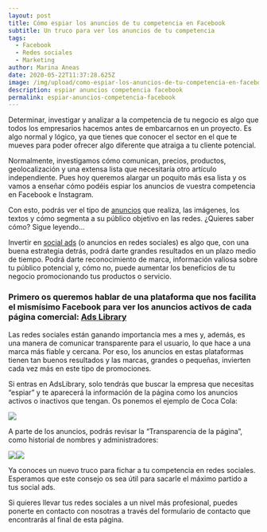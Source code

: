 ```yaml
---
layout: post
title: Cómo espiar los anuncios de tu competencia en Facebook
subtitle: Un truco para ver los anuncios de tu competencia
tags:
  - Facebook
  - Redes sociales
  - Marketing
author: Marina Aneas
date: 2020-05-22T11:37:28.625Z
image: /img/upload/como-espiar-los-anuncios-de-tu-competencia-en-facebook.png
description: espiar anuncios competencia facebook
permalink: espiar-anuncios-competencia-facebook
---
```

Determinar, investigar y analizar a la competencia de tu negocio es algo que todos los empresarios hacemos antes de embarcarnos en un proyecto. Es algo normal y lógico, ya que tienes que conocer el sector en el que te mueves para poder ofrecer algo diferente que atraiga a tu cliente potencial.

Normalmente, investigamos cómo comunican, precios, productos, geolocalización y una extensa lista que necesitaría otro artículo independiente. Pues hoy queremos alargar un poquito más esa lista y os vamos a enseñar cómo podéis espiar los anuncios de vuestra competencia en Facebook e Instagram.

Con esto, podrás ver el tipo de [anuncios](https://supertu.es/publicidad-en-facebook/) que realiza, las imágenes, los textos y cómo segmenta a su público objetivo en las redes. ¿Quieres saber cómo? Sigue leyendo…

Invertir en [social ads](https://supertu.es/publicidad-en-instagram/) (o anuncios en redes sociales) es algo que, con una buena estrategia detrás, podrá darte grandes resultados en un plazo medio de tiempo. Podrá darte reconocimiento de marca, información valiosa sobre tu público potencial y, cómo no, puede aumentar los beneficios de tu negocio promocionando tus productos o servicio.

### Primero os queremos hablar de una plataforma que nos facilita el mismísimo Facebook para ver los anuncios activos de cada página comercial: [Ads Library](https://www.facebook.com/ads/library/?active_status=all&ad_type=all&country=ES&impression_search_field=has_impressions_lifetime)

Las redes sociales están ganando importancia mes a mes y, además, es una manera de comunicar transparente para el usuario, lo que hace a una marca más fiable y cercana. Por eso, los anuncios en estas plataformas tienen tan buenos resultados y las marcas, grandes o pequeñas, invierten cada vez más en este tipo de promociones.

Si entras en AdsLibrary, solo tendrás que buscar la empresa que necesitas “espiar” y te aparecerá la información de la página como los anuncios activos o inactivos que tengan. Os ponemos el ejemplo de Coca Cola:

![](https://lh4.googleusercontent.com/0VgWo8rPJEwtynZLEVZww6ztpDObDvGxTA9JNRC6p2-8KJt6PAAAiCAMJauQ_g1l5AWaVmGVruJf609gVmF4vIi3W6PcsdaXrF4MotMJtLUMQwyqzMf85_DAgq0_wh12JWQHzr6Q)

A parte de los anuncios, podrás revisar la “Transparencia de la página”, como historial de nombres y administradores:

![](https://lh5.googleusercontent.com/IhNWx9wwKRM8hixEVzeA0WJF-2PnyDHYEkfDuYlkhFUE7aDBSYm0X9YNnBnGtNCNP8uo1bySRtydC5QD9OsLuyPPQ2arZUASnEA_02mSDNfcb7p9YLIVjqJfCFJ514nJ_RBfG5iN)![](https://lh3.googleusercontent.com/q_bgvgiipoqM-DrLBznHYAprIHBtD230ksuw-6C1haUtjJsf7yl8xAtgh0s7NK16pt3O57V8td_HVpNq7Tda61rtybXkOmPI9tR1qhTTk-qyZTwTGtLG-hTstxfmAzlMXETUW0J6)

Ya conoces un nuevo truco para fichar a tu competencia en redes sociales. Esperamos que este consejo os sea útil para sacarle el máximo partido a tus social ads.

Si quieres llevar tus redes sociales a un nivel más profesional, puedes ponerte en contacto con nosotras a través del formulario de contacto que encontrarás al final de esta página.